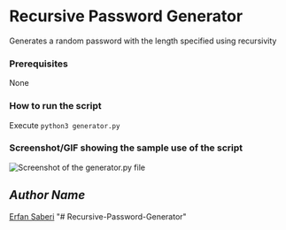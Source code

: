 # Recursive Password Generator
<!--Remove the below lines and add yours -->
Generates a random password with the length specified using recursivity

### Prerequisites
<!--Remove the below lines and add yours -->
None

### How to run the script
<!--Remove the below lines and add yours -->
Execute `python3 generator.py`

### Screenshot/GIF showing the sample use of the script
<!--Remove the below lines and add yours -->
![Screenshot of the generator.py file](Screenshot.png)

## *Author Name*
<!--Remove the below lines and add yours -->
[Erfan Saberi](https://github.com/erfansaberi)
"# Recursive-Password-Generator" 
